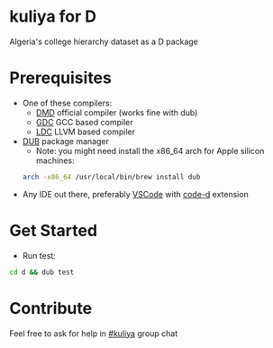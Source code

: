 # kuliya for D

Algeria's college hierarchy dataset as a D package

# Prerequisites
- One of these compilers:
  - [DMD](https://dlang.org/download.html#dmd) official compiler (works fine with dub)
  - [GDC](https://gdcproject.org/downloads) GCC based compiler
  - [LDC](https://github.com/ldc-developers/ldc#installation) LLVM based compiler
- [DUB](https://dub.pm/getting-started/install/) package manager
  - Note: you might need install the x86_64 arch for Apple silicon machines:
  ```sh
  arch -x86_64 /usr/local/bin/brew install dub
  ```
- Any IDE out there, preferably [VSCode](https://code.visualstudio.com/download) with [code-d](https://marketplace.visualstudio.com/items?itemName=webfreak.code-d) extension

# Get Started

- Run test:
```sh
cd d && dub test
```

# Contribute

Feel free to ask for help in [#kuliya](https://dzcode.slack.com/archives/C01C0155CKC) group chat
